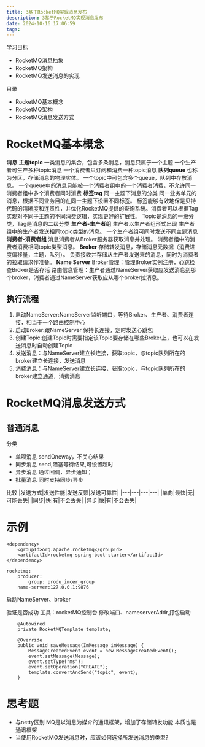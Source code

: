 ```yaml
---
title: 3基于RocketMQ实现消息发布
description: 3基于RocketMQ实现消息发布
date: 2024-10-16 17:06:59
tags:
---
```


学习目标
- RocketMQ消息抽象
- RocketMQ架构
- RocketMQ发送消息的实现

目录
- RocketMQ基本概念
- RocketMQ架构
- RocketMQ消息发送方式


# RocketMQ基本概念
**消息**
**主题topic**
一类消息的集合，包含多条消息，消息只属于一个主题
一个生产者可生产多种topic消息
一个消费者只订阅和消费一种topic消息
**队列queue**
也称为分区，存储消息的物理实体。
一个topic中可包含多个queue，队列中存放消息。
一个queue中的消息只能被一个消费者组中的一个消费者消费，不允许同一消费者组中多个消费者同时消费
**标签tag**
同一主题下消息的分类
同一业务单元的消息，根据不同业务目的在同一主题下设置不同标签。
标签能够有效地保是贝持代码的清晰度和连贯性，并优化RocketMQ提供的查询系统。消费者可以根据Tag实现对不同子主题的不同消费逻辑，实现更好的扩展性。
Topic是消息的一级分类，Tag是消息的二级分类
**生产者-生产者组**
生产者以生产者组形式出现
生产者组中的生产者发送相同topic类型的消息。
一个生产者组可同时发送不同主题消息
**消费者-消费者组**
消息消费者从Broker服务器获取消息并处理。
消费者组中的消费者消费相同topic类型消息。
**Broker**
存储转发消息，存储消息元数据（消费进度偏移量，主题，队列）。
负责接收并存储从生产者发送来的消息，同时为消费者的拉取请求作准备。
**Name Server**
Broker管理：管理Broker实例注册，心跳检查Broker是否存活
路由信息管理：生产者通过NameServer获取应发送消息到那个broker，消费者通过NameServer获取应从哪个broker拉消息。

## 执行流程
1. 启动NameServer:NameServer监听端口，等待Broker、生产者、消费者连接，相当于一个路由控制中心
2. 启动Broker:跟NameServer 保持长连接，定时发送心跳包
3. 创建Topic:创建Topic时需要指定该Topic要存储在哪些Broker上，也可以在发送消息时自动创建Topic
4. 发送消息：与NameServer建立长连接，获取topic，与topic队列所在的broker建立长连接，发送消息
5. 消费消息：与NameServer建立长连接，获取topic，与topic队列所在的broker建立通道，消费消息

# RocketMQ消息发送方式

## 普通消息
分类
- 单项消息
sendOneway，不关心结果
- 同步消息
send,阻塞等待结果,可设置超时
- 异步消息
通过回调，异步通知；
- 批量消息
同时支持同步/异步

比较
|发送方式|发送性能|发送反馈|发送可靠性|
|---|---|---|---|
|单向|最快|无|可能丢失|
|同步|快|有|不会丢失|
|异步|快|有|不会丢失|

# 示例
```
<dependency>
	<groupId>org.apache.rocketmq</groupId>
	<artifactId>rocketmq-spring-boot-starter</artifactId>
</dependency>

rocketmq:
    producer:
        group: produ_imcer_group
    name-server:127.0.0.1:9876
```
启动NameServer、broker

验证是否成功 工具：rocketMQ控制台
修改端口、nameserverAddr,打包启动


```
    @Autowired
    private RocketMQTemplate template;

    @Override
    public void saveMessage(ImMessage imMessage) {
        MessageCreatedEvent event = new MessageCreatedEvent();
        event.setMessage(Message);
        event.setType("ms");
        event.setOperation("CREATE");
        template.convertAndSend("topic", event);
    }
```
# 思考题
- 与netty区别
MQ是以消息为媒介的通讯框架，增加了存储转发功能
本质也是通讯框架
- 当使用RocketMO发送消息时，应该如何选择所发送消息的类型?